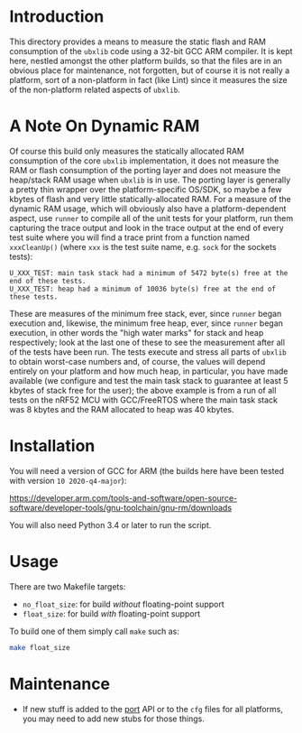 # Introduction
This directory provides a means to measure the static flash and RAM consumption of the `ubxlib` code using a 32-bit GCC ARM compiler.  It is kept here, nestled amongst the other platform builds, so that the files are in an obvious place for maintenance, not forgotten, but of course it is not really a platform, sort of a non-platform in fact (like Lint) since it measures the size of the non-platform related aspects of `ubxlib`.

# A Note On Dynamic RAM
Of course this build only measures the statically allocated RAM consumption of the core `ubxlib` implementation, it does not measure the RAM or flash consumption of the porting layer and does not measure the heap/stack RAM usage when `ubxlib` is in use.  The porting layer is generally a pretty thin wrapper over the platform-specific OS/SDK, so maybe a few kbytes of flash and very little statically-allocated RAM.  For a measure of the dynamic RAM usage, which will obviously also have a platform-dependent aspect, use `runner` to compile all of the unit tests for your platform, run them capturing the trace output and look in the trace output at the end of every test suite where you will find a trace print from a function named `xxxCleanUp()` (where `xxx` is the test suite name, e.g. `sock` for the sockets tests):

```
U_XXX_TEST: main task stack had a minimum of 5472 byte(s) free at the end of these tests.
U_XXX_TEST: heap had a minimum of 10036 byte(s) free at the end of these tests.
```

These are measures of the minimum free stack, ever, since `runner` began execution and, likewise, the minimum free heap, ever, since `runner` began execution, in other words the "high water marks" for stack and heap respectively; look at the last one of these to see the measurement after all of the tests have been run.  The tests execute and stress all parts of `ubxlib` to obtain worst-case numbers and, of course, the values will depend entirely on your platform and how much heap, in particular, you have made available (we configure and test the main task stack to guarantee at least 5 kbytes of stack free for the user); the above example is from a run of all tests on the nRF52 MCU with GCC/FreeRTOS where the main task stack was 8 kbytes and the RAM allocated to heap was 40 kbytes.

# Installation
You will need a version of GCC for ARM (the builds here have been tested with version `10 2020-q4-major`):

https://developer.arm.com/tools-and-software/open-source-software/developer-tools/gnu-toolchain/gnu-rm/downloads

You will also need Python 3.4 or later to run the script.

# Usage
There are two Makefile targets:
* `no_float_size`: for build *without* floating-point support
* `float_size`: for build *with* floating-point support

To build one of them simply call `make` such as:
```sh
make float_size
```

# Maintenance
- If new stuff is added to the [port](/port) API or to the `cfg` files for all platforms, you may need to add new stubs for those things.
